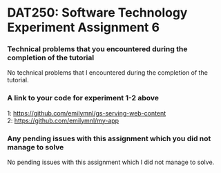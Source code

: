 # DAT250: Software Technology Experiment Assignment 6

### Technical problems that you encountered during the completion of the tutorial
No technical problems that I encountered during the completion of the tutorial.

### A link to your code for experiment 1-2 above
1: https://github.com/emilymnl/gs-serving-web-content  
2: https://github.com/emilymnl/my-app  

### Any pending issues with this assignment which you did not manage to solve
No pending issues with this assignment which I did not manage to solve.
